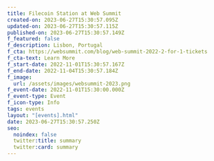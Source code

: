 ```yaml
---
title: Filecoin Station at Web Summit
created-on: 2023-06-27T15:30:57.095Z
updated-on: 2023-06-27T15:30:57.115Z
published-on: 2023-06-27T15:30:57.149Z
f_featured: false
f_description: Lisbon, Portugal
f_cta: https://websummit.com/blog/web-summit-2022-2-for-1-tickets
f_cta-text: Learn More
f_start-date: 2022-11-01T15:30:57.167Z
f_end-date: 2022-11-04T15:30:57.184Z
f_image:
  url: /assets/images/websummit-2023.png
f_event-date: 2022-11-01T15:30:00.000Z
f_event-type: Event
f_icon-type: Info
tags: events
layout: "[events].html"
date: 2023-06-27T15:30:57.250Z
seo:
  noindex: false
  twitter:title: summary
  twitter:card: summary
---
```

